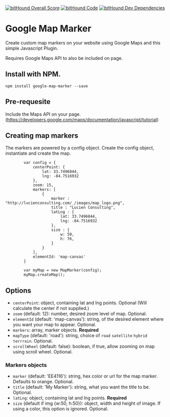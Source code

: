 [![bitHound Overall Score](https://www.bithound.io/github/Lucien-Consulting/Google-Map-Marker/badges/score.svg)](https://www.bithound.io/github/Lucien-Consulting/Google-Map-Marker) [![bitHound Code](https://www.bithound.io/github/Lucien-Consulting/Google-Map-Marker/badges/code.svg)](https://www.bithound.io/github/Lucien-Consulting/Google-Map-Marker) [![bitHound Dev Dependencies](https://www.bithound.io/github/Lucien-Consulting/Google-Map-Marker/badges/devDependencies.svg)](https://www.bithound.io/github/Lucien-Consulting/Google-Map-Marker/master/dependencies/npm)
# Google Map Marker
Create custom map markers on your website using Google Maps and this simple Javascript Plugin.

Requires Google Maps API to also be included on page. 

## Install with NPM.

    npm install google-map-marker --save

## Pre-requesite

Include the Maps API on your page. (https://developers.google.com/maps/documentation/javascript/tutorial)

## Creating map markers

The markers are powered by a config object. Create the config object, instantiate and create the map.
```
        var config = {
            centerPoint: {
                lat: 33.7496844,
                lng: -84.7516932
            }, 
            zoom: 15, 
            markers: [
                {
                    marker : "http://lucienconsulting.com/_/images/map_logo.png", 
                    title : "Lucien Consulting",
                    latLng : {
                        lat: 33.7496844,
                        lng: -84.7516932
                    },
                    size : {
                        w: 50,
                        h: 76,
                    }
                }
            ],
            elementId: 'map-canvas'
        }

        var myMap = new MapMarker(config);
        myMap.createMap();
```

## Options

- `centerPoint`: object, containing lat and lng points. Optional (Will calculate the center if not supplied.)
- `zoom` (default: 12): number, desired zoom level of map. Optional.
- `elementId` (default: 'map-canvas'): string, of the desired element where you want your map to appear. Optional.
- `markers`: array, marker objects. **Required**
- `mapType` (default: 'road'): string, choice of `road` `satellite` `hybrid` `terrrain`. Optional.
- `scrollWheel` (default: false): boolean, if true, allow zooming on map using scroll wheel. Optional.

### Markers objects
- `marker` (default: 'EE4116'): string, hex color or url for the map marker. Defaults to orange. Optional.
- `title` (default: 'My Marker'): string, what you want the title to be. Optional.
- `latLng`: object, containing lat and lng points. **Required**
- `size` (default if img {w:50, h:50}): object, width and height of image. If using a color, this option is ignored. Optional.
